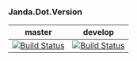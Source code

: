 ### Janda.Dot.Version

| master | develop |
|:------:|:-----------:|
|[![Build Status](http://nas:8081/buildStatus/icon?job=Janda.Dot.Version/master)](http://nas:8081/job/Janda.Dot.Version/job/master)|[![Build Status](http://nas:8081/buildStatus/icon?job=Janda.Dot.Version/develop)](http://nas:8081/job/Janda.Dot.Version/job/develop)|



